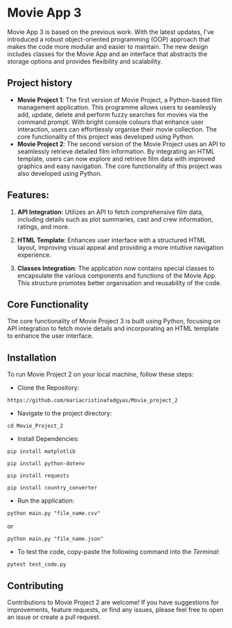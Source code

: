 # Movie App 3
Movie App 3 is based on the previous work. With the latest updates, I've introduced a robust object-oriented programming (OOP) approach that makes the code more modular and easier to maintain. The new design includes classes for the Movie App and an interface that abstracts the storage options and provides flexibility and scalability.

## Project history
- **Movie Project 1**: The first version of Movie Project, a Python-based film management application. This programme allows users to seamlessly add, update, delete and perform fuzzy searches for movies via the command prompt. With bright console colours that enhance user interaction, users can effortlessly organise their movie collection. The core functionality of this project was developed using Python.
- **Movie Project 2**: The second version of the Movie Project uses an API to seamlessly retrieve detailed film information. By integrating an HTML template, users can now explore and retrieve film data with improved graphics and easy navigation. The core functionality of this project was also developed using Python.


## Features:
1. **API Integration**: Utilizes an API to fetch comprehensive film data, including details such as plot summaries, cast and crew information, ratings, and more.

2. **HTML Template**: Enhances user interface with a structured HTML layout, improving visual appeal and providing a more intuitive navigation experience.

3. **Classes Integration**: The application now contains special classes to encapsulate the various components and functions of the Movie App. This structure promotes better organisation and reusability of the code.

## Core Functionality
The core functionality of Movie Project 3 is built using Python, focusing on API integration to fetch movie details and incorporating an HTML template to enhance the user interface.

## Installation
To run Movie Project 2 on your local machine, follow these steps:
- Clone the Repository:
```
https://github.com/mariacristinafadgyas/Movie_project_2
```
- Navigate to the project directory:
```
cd Movie_Project_2
```
- Install Dependencies:
```
pip install matplotlib
```
```
pip install python-dotenv 
```
```
pip install requests
```
```
pip install country_converter
```
- Run the application:
```
python main.py "file_name.csv"
```
or 
```
python main.py "file_name.json"
```
- To test the code, copy-paste the following command into the *Terminal*: 
```
pytest test_code.py
```
## Contributing
Contributions to Movie Project 2 are welcome! If you have suggestions for improvements, feature requests, or find any issues, please feel free to open an issue or create a pull request.